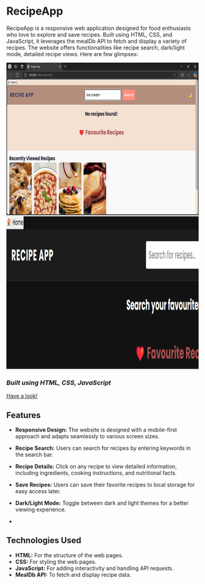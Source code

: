# RecipeApp
RecipeApp is a responsive web application designed for food enthusiasts who love to explore and save recipes. Built using HTML, CSS, and JavaScript, it leverages the mealDb API to fetch and display a variety of recipes. The website offers functionalities like recipe search, dark/light mode, detailed recipe views.
Here are few glimpses:


<img src="Screenshot 2025-04-10 112357.png" width="600" height="400">
<img src="Screenshot 2025-04-10 112136.png" width="600" height="400">


### *Built using HTML, CSS, JavaScript*
[Have a look!](https://aman4for4.github.io/recipeapp/)




## Features

- **Responsive Design:** The website is designed with a mobile-first approach and adapts seamlessly to various screen sizes.

- **Recipe Search:** Users can search for recipes by entering keywords in the search bar.

- **Recipe Details:** Click on any recipe to view detailed information, including ingredients, cooking instructions, and nutritional facts.

- **Save Recipes:** Users can save their favorite recipes to local storage for easy access later.

- **Dark/Light Mode:** Toggle between dark and light themes for a better viewing experience.

- 

## Technologies Used

- **HTML:** For the structure of the web pages.
- **CSS:** For styling the web pages.
- **JavaScript:** For adding interactivity and handling API requests.
- **MealDb API:** To fetch and display recipe data.
